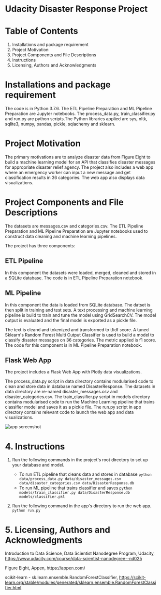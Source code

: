 # Udacity Disaster Response Project

# Table of Contents

1. Installations and package requirement
2. Project Motivation
3. Project Components and File Descriptions
4. Instructions
5. Licensing, Authors and Acknowledgments

# Installations and package requirement

The code is in Python 3.7.6. The ETL Pipeline Preparation and ML Pipeline Preparation are Jupyter notebooks. The process_data.py, train_classifier.py and run.py are python scripts.The Python libraries applied are sys, nltk, sqlite3, numpy, pandas, pickle, sqlachemy and sklearn. 

# Project Motivation

The primary motivations are to analyze disaster data from Figure Eight to build a machine learning model for an API that classifies disaster messages for appropriate disaster relief agency. The project also includes a web app where an emergency worker can input a new message and get classification results in 36 categories. The web app also displays data visualizations. 

# Project Components and File Descriptions

The datasets are messages.csv and categories.csv. The ETL Pipeline Preparation and ML Pipeline Preparation are Jupyter notebooks used to construct data cleaning and machine learning pipelines.

The project has three components: 

## ETL Pipeline

In this component the datasets were loaded, merged, cleaned and stored in a SQLite database. The code is in ETL Pipeline Preparation notebook. 

## ML Pipeline

In this component the data is loaded from SQLite database. The datset is then split in training and test sets. A text processing and machine learning pipeline is build to train and tune the model using GridSearchCV. The model output is evaluated and the final model is exported as a pickle file. 

The text is cleand and tokenized and transformed to tfidf score. A tuned Sklearn's Random Forest Multi Output Classifier is used to build a model to classify disaster messages on 36 categories. The metric applied is f1 score. The code for this component is in ML Pipeline Preparation notebook.

## Flask Web App

The project includes a Flask Web App with Plotly data visualizations. 

The process_data.py script in data directory contains modularised code to clean and store data in database named DisasterResponse. The datasets in data directory are re-named disaster_messages.csv and disaster_categories.csv. The train_classifier.py script in models directory contains modularised code to run the Machine Learning pipeline that trains classifier model and saves it as a pickle file. The run.py script in app directory contains relevant code to launch the web app and data visualizations.

![app screenshot](path-to-image-here)

# 4. Instructions

1. Run the following commands in the project's root directory to set up your database and model.

    - To run ETL pipeline that cleans data and stores in database
        `python data/process_data.py data/disaster_messages.csv data/disaster_categories.csv data/DisasterResponse.db`
    - To run ML pipeline that trains classifier and saves
        `python models/train_classifier.py data/DisasterResponse.db models/classifier.pkl`

2. Run the following command in the app's directory to run the web app.
    `python run.py`

# 5. Licensing, Authors and Acknowledgments

Introduction to Data Science, Data Scientist Nanodegree Program, Udacity, https://www.udacity.com/course/data-scientist-nanodegree--nd025

Figure Eight, Appen, https://appen.com/

scikit-learn - sk.learn.ensemble.RandomForestClassifier, https://scikit-learn.org/stable/modules/generated/sklearn.ensemble.RandomForestClassifier.html
